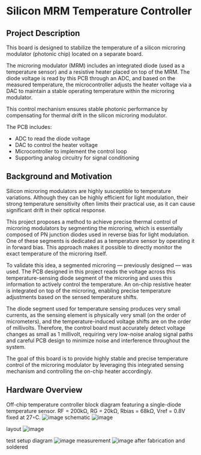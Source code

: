 # Silicon MRM Temperature Controller

## Project Description

This board is designed to stabilize the temperature of a silicon microring modulator (photonic chip) located on a separate board.  

The microring modulator (MRM) includes an integrated diode (used as a temperature sensor) and a resistive heater placed on top of the MRM. The diode voltage is read by this PCB through an ADC, and based on the measured temperature, the microcontroller adjusts the heater voltage via a DAC to maintain a stable operating temperature within the microring modulator.  

This control mechanism ensures stable photonic performance by compensating for thermal drift in the silicon microring modulator.

The PCB includes:
- ADC to read the diode voltage
- DAC to control the heater voltage
- Microcontroller to implement the control loop
- Supporting analog circuitry for signal conditioning

## Background and Motivation

Silicon microring modulators are highly susceptible to temperature variations. Although they can be highly efficient for light modulation, their strong temperature sensitivity often limits their practical use, as it can cause significant drift in their optical response.  

This project proposes a method to achieve precise thermal control of microring modulators by segmenting the microring, which is essentially composed of PN junction diodes used in reverse bias for light modulation. One of these segments is dedicated as a temperature sensor by operating it in forward bias. This approach makes it possible to directly monitor the exact temperature of the microring itself.  

To validate this idea, a segmented microring — previously designed — was used. The PCB designed in this project reads the voltage across this temperature-sensing diode segment of the microring and uses this information to actively control the temperature. An on-chip resistive heater is integrated on top of the microring, enabling precise temperature adjustments based on the sensed temperature shifts.

The diode segment used for temperature sensing produces very small currents, as the sensing element is physically very small (on the order of micrometers), and the temperature-induced voltage shifts are on the order of millivolts. Therefore, the control board must accurately detect voltage changes as small as 1 millivolt, requiring very low-noise analog signal paths and careful PCB design to minimize noise and interference throughout the system.  

The goal of this board is to provide highly stable and precise temperature control of the microring modulator by leveraging this integrated sensing mechanism and controlling the on-chip heater accordingly.

## Hardware Overview
Off-chip temperature controller block diagram featuring a
 single-diode temperature sensor. RF = 200kΩ, RG = 20kΩ, Rbias = 68kΩ,
 Vref = 0.8V fixed at 27◦C.
![image](https://github.com/user-attachments/assets/7a36e55b-2aef-49b6-8516-d50d4a32daed)
schematic
![image](https://github.com/user-attachments/assets/3cf93552-52d6-49ab-9a65-e37df3af9436)

layout
![image](https://github.com/user-attachments/assets/f28dd7c2-1460-4664-bbc9-b781c3b0df4f)

test setup diagram
![image](https://github.com/user-attachments/assets/49401800-e30d-4e04-9659-394e83ca79e9)
measurement
![image](https://github.com/user-attachments/assets/0e814b70-5dc5-424c-a913-1ecdc1e9252e)
after fabrication and soldered




